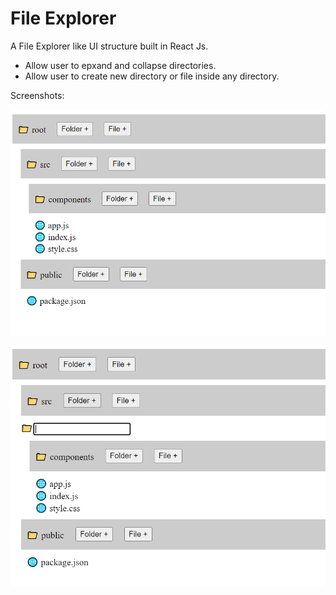 # File Explorer

A File Explorer like UI structure built in React Js.
- Allow user to epxand and collapse directories.
- Allow user to create new directory or file inside any directory. 

Screenshots:

![Directory structure](/src/screenShots/directory-structure.png)

![New Directory](/src/screenShots/new-folder.png)

